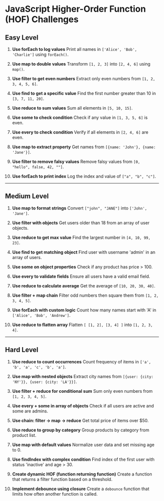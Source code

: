 # JavaScript Higher-Order Function (HOF) Challenges

## Easy Level

1. **Use forEach to log values**
   Print all names in `['Alice', 'Bob', 'Charlie']` using `forEach()`.

2. **Use map to double values**
   Transform `[1, 2, 3]` into `[2, 4, 6]` using `map()`.

3. **Use filter to get even numbers**
   Extract only even numbers from `[1, 2, 3, 4, 5, 6]`.

4. **Use find to get a specific value**
   Find the first number greater than 10 in `[3, 7, 11, 20]`.

5. **Use reduce to sum values**
   Sum all elements in `[5, 10, 15]`.

6. **Use some to check condition**
   Check if any value in `[1, 3, 5, 6]` is even.

7. **Use every to check condition**
   Verify if all elements in `[2, 4, 6]` are even.

8. **Use map to extract property**
   Get names from `[{name: 'John'}, {name: 'Jane'}]`.

9. **Use filter to remove falsy values**
   Remove falsy values from `[0, "hello", false, 42, ""]`.

10. **Use forEach to print index**
    Log the index and value of `["a", "b", "c"]`.

---

## Medium Level

1. **Use map to format strings**
   Convert `["john", "JANE"]` into `['John', 'Jane']`.

2. **Use filter with objects**
   Get users older than 18 from an array of user objects.

3. **Use reduce to get max value**
   Find the largest number in `[4, 10, 99, 23]`.

4. **Use find to get matching object**
   Find user with username 'admin' in an array of users.

5. **Use some on object properties**
   Check if any product has price > 100.

6. **Use every to validate fields**
   Ensure all users have a valid email field.

7. **Use reduce to calculate average**
   Get the average of `[10, 20, 30, 40]`.

8. **Use filter + map chain**
   Filter odd numbers then square them from `[1, 2, 3, 4, 5]`.

9. **Use forEach with custom logic**
   Count how many names start with 'A' in `['Alice', 'Bob', 'Andrew']`.

10. **Use reduce to flatten array**
    Flatten `[ [1, 2], [3, 4] ]` into `[1, 2, 3, 4]`.

---

## Hard Level

1. **Use reduce to count occurrences**
   Count frequency of items in `['a', 'b', 'a', 'c', 'b', 'a']`.

2. **Use map with nested objects**
   Extract city names from `[{user: {city: 'NY'}}, {user: {city: 'LA'}}]`.

3. **Use filter + reduce for conditional sum**
   Sum only even numbers from `[1, 2, 3, 4, 5]`.

4. **Use every + some in array of objects**
   Check if all users are active and some are admins.

5. **Use chain: filter -> map -> reduce**
   Get total price of items over \$50.

6. **Use reduce to group by category**
   Group products by category from product list.

7. **Use map with default values**
   Normalize user data and set missing age to 0.

8. **Use findIndex with complex condition**
   Find index of the first user with status 'inactive' and age > 30.

9. **Create dynamic HOF (function returning function)**
   Create a function that returns a filter function based on a threshold.

10. **Implement debounce using closure**
    Create a `debounce` function that limits how often another function is called.
